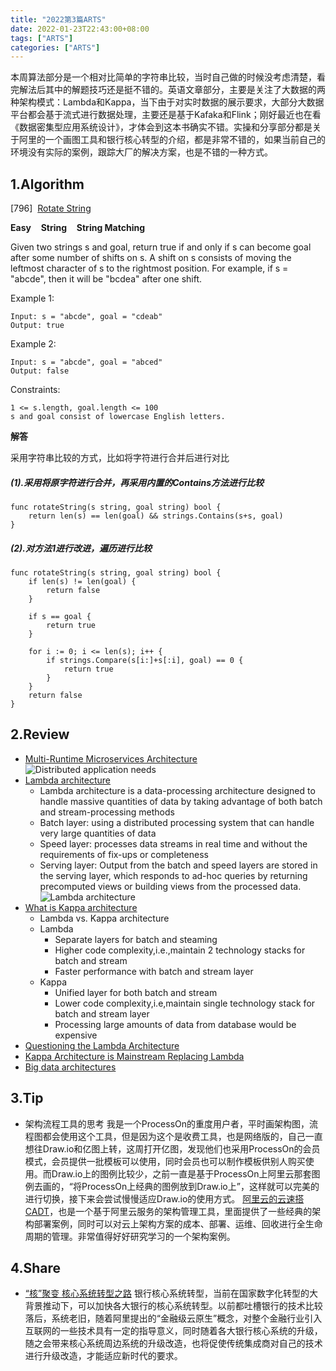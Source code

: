 ```yaml
---
title: "2022第3篇ARTS"
date: 2022-01-23T22:43:00+08:00
tags: ["ARTS"]
categories: ["ARTS"]
---
```


本周算法部分是一个相对比简单的字符串比较，当时自己做的时候没考虑清楚，看完解法后其中的解题技巧还是挺不错的。英语文章部分，主要是关注了大数据的两种架构模式：Lambda和Kappa，当下由于对实时数据的展示要求，大部分大数据平台都会基于流式进行数据处理，主要还是基于Kafaka和Flink；刚好最近也在看《数据密集型应用系统设计》，才体会到这本书确实不错。实操和分享部分都是关于阿里的一个画图工具和银行核心转型的介绍，都是非常不错的，如果当前自己的环境没有实际的案例，跟踪大厂的解决方案，也是不错的一种方式。

## 1.Algorithm

[796]&nbsp;&nbsp;[Rotate String](https://leetcode.com/problems/rotate-string/)

**Easy** &nbsp;&nbsp; **String** &nbsp;&nbsp; **String Matching**

Given two strings s and goal, return true if and only if s can become goal after some number of shifts on s.
A shift on s consists of moving the leftmost character of s to the rightmost position.
For example, if s = "abcde", then it will be "bcdea" after one shift.

Example 1:

```
Input: s = "abcde", goal = "cdeab"
Output: true
```

Example 2:

```
Input: s = "abcde", goal = "abced"
Output: false
```

Constraints:

```
1 <= s.length, goal.length <= 100
s and goal consist of lowercase English letters.
```

**解答**

采用字符串比较的方式，比如将字符进行合并后进行对比

##### (1).采用将原字符进行合并，再采用内置的Contains方法进行比较

```golang
func rotateString(s string, goal string) bool {
	return len(s) == len(goal) && strings.Contains(s+s, goal)
}
```

##### (2).对方法1进行改进，遍历进行比较

```golang
func rotateString(s string, goal string) bool {
	if len(s) != len(goal) {
		return false
	}

	if s == goal {
		return true
	}

	for i := 0; i <= len(s); i++ {
		if strings.Compare(s[i:]+s[:i], goal) == 0 {
			return true
		}
	}
	return false
}
```

## 2.Review
* [Multi-Runtime Microservices Architecture](https://www.infoq.com/articles/multi-runtime-microservice-architecture/)
![Distributed application needs](/img/arts/1Multi-Runtime-Microservices-Architecture-1-1582629228248.webp)
* [Lambda architecture](https://en.wikipedia.org/wiki/Lambda_architecture)
  * Lambda architecture is a data-processing architecture designed to handle massive quantities of data by taking advantage of both batch and stream-processing methods
  * Batch layer: using a distributed processing system that can handle very large quantities of data
  * Speed layer: processes data streams in real time and without the requirements of fix-ups or completeness
  * Serving layer: Output from the batch and speed layers are stored in the serving layer, which responds to ad-hoc queries by returning precomputed views or building views from the processed data.
![Lambda architecture](/img/arts/Diagram_of_Lambda_Architecture_(generic).png)
* [What is Kappa architecture](https://www.educative.io/edpresso/what-is-kappa-architecture)
  * Lambda vs. Kappa architecture
  * Lambda
    * Separate layers for batch and steaming
    * Higher code complexity,i.e.,maintain 2 technology stacks for batch and stream
    * Faster performance with batch and stream layer
  * Kappa
    * Unified layer for both batch and stream
    * Lower code complexity,i.e,maintain single technology stack for batch and stream layer
    * Processing large amounts of data from database would be expensive
* [Questioning the Lambda Architecture](https://www.oreilly.com/radar/questioning-the-lambda-architecture/)
* [Kappa Architecture is Mainstream Replacing Lambda](https://www.kai-waehner.de/blog/2021/09/23/real-time-kappa-architecture-mainstream-replacing-batch-lambda/)
* [Big data architectures](https://docs.microsoft.com/en-us/azure/architecture/data-guide/big-data/)

## 3.Tip
* 架构流程工具的思考
  我是一个ProcessOn的重度用户者，平时画架构图，流程图都会使用这个工具，但是因为这个是收费工具，也是网络版的，自己一直想往Draw.io和亿图上转，这周打开亿图，发现他们也采用ProcessOn的会员模式，会员提供一批模板可以使用，同时会员也可以制作模板供别人购买使用。而Draw.io上的图例比较少，之前一直是基于ProcessOn上阿里云那套图例去画的，“将ProcessOn上经典的图例放到Draw.io上”，这样就可以完美的进行切换，接下来会尝试慢慢适应Draw.io的使用方式。
  [阿里云的云速搭 CADT](https://www.aliyun.com/product/developerservices/cadt)，也是一个基于阿里云服务的架构管理工具，里面提供了一些经典的架构部署案例，同时可以对云上架构方案的成本、部署、运维、回收进行全生命周期的管理。非常值得好好研究学习的一个架构案例。

## 4.Share
* [“核”聚变 核心系统转型之路](https://mp.weixin.qq.com/s/P3mOjOxxQ9C4lr3eDTFPEA)
  银行核心系统转型，当前在国家数字化转型的大背景推动下，可以加快各大银行的核心系统转型。以前都吐槽银行的技术比较落后，系统老旧，随着阿里提出的“金融级云原生”概念，对整个金融行业引入互联网的一些技术具有一定的指导意义，同时随着各大银行核心系统的升级，随之会带来核心系统周边系统的升级改造，也将促使传统集成商对自己的技术进行升级改造，才能适应新时代的要求。